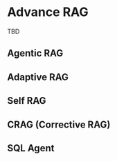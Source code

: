# Advance RAG 
TBD

## Agentic RAG

## Adaptive RAG

## Self RAG

## CRAG (Corrective RAG)

## SQL Agent